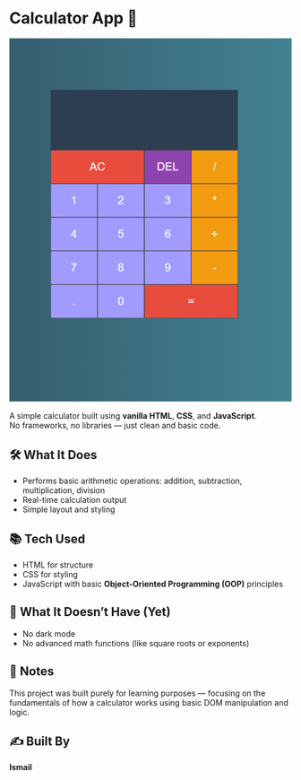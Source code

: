 # Calculator App 🧮

![screenshot of the calcultor](/screenshots/Screenshot.png)


A simple calculator built using **vanilla HTML**, **CSS**, and **JavaScript**.  
No frameworks, no libraries — just clean and basic code.

## 🛠️ What It Does
- Performs basic arithmetic operations: addition, subtraction, multiplication, division
- Real-time calculation output
- Simple layout and styling

## 📚 Tech Used
- HTML for structure
- CSS for styling
- JavaScript with basic **Object-Oriented Programming (OOP)** principles

## 🚫 What It Doesn’t Have (Yet)
- No dark mode
- No advanced math functions (like square roots or exponents)

## 📌 Notes
This project was built purely for learning purposes — focusing on the fundamentals of how a calculator works using basic DOM manipulation and logic.

## ✍️ Built By
**Ismail**
